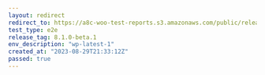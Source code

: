 ```yaml
---
layout: redirect
redirect_to: https://a8c-woo-test-reports.s3.amazonaws.com/public/release/8.1.0-beta.1/wp-latest-1/e2e/index.html
test_type: e2e
release_tag: 8.1.0-beta.1
env_description: "wp-latest-1"
created_at: "2023-08-29T21:33:12Z"
passed: true
---
```

